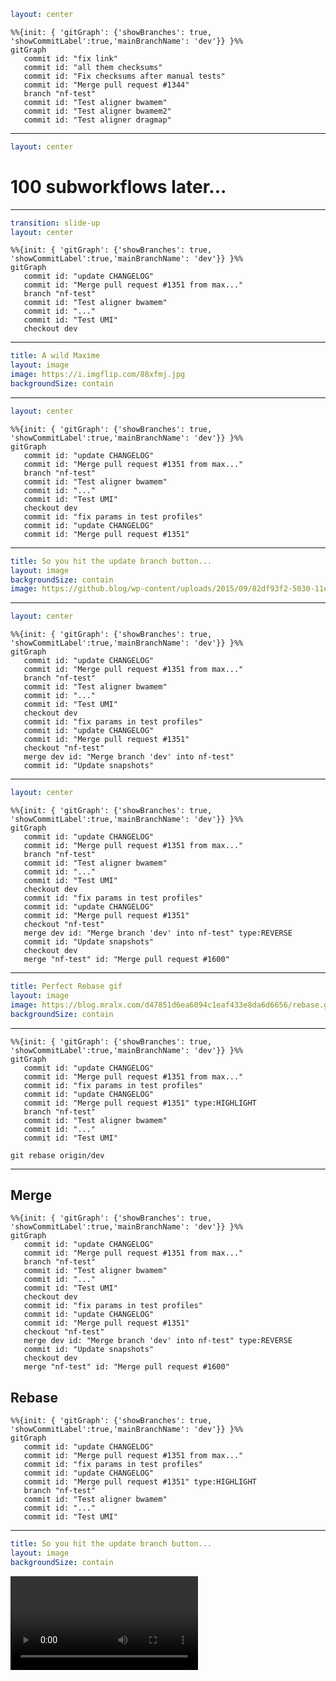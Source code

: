 ```yaml
layout: center
```

```mermaid
%%{init: { 'gitGraph': {'showBranches': true, 'showCommitLabel':true,'mainBranchName': 'dev'}} }%%
gitGraph
   commit id: "fix link"
   commit id: "all them checksums"
   commit id: "Fix checksums after manual tests"
   commit id: "Merge pull request #1344"
   branch "nf-test"
   commit id: "Test aligner bwamem"
   commit id: "Test aligner bwamem2"
   commit id: "Test aligner dragmap"
```

<SarekWatermark/>

<!-- Let's say you're going to convert all of the sarek workflow tests to nf-test -->

---

```yaml
layout: center
```

# 100 subworkflows later...

<!-- TODO -->

---

```yaml
transition: slide-up
layout: center
```

```mermaid
%%{init: { 'gitGraph': {'showBranches': true, 'showCommitLabel':true,'mainBranchName': 'dev'}} }%%
gitGraph
   commit id: "update CHANGELOG"
   commit id: "Merge pull request #1351 from max..."
   branch "nf-test"
   commit id: "Test aligner bwamem"
   commit id: "..."
   commit id: "Test UMI"
   checkout dev
```

<SarekWatermark/>

---

```yaml
title: A wild Maxime
layout: image
image: https://i.imgflip.com/88xfmj.jpg
backgroundSize: contain
```

<!-- Oh no! A wild Maxime appeared!  -->

---

```yaml
layout: center
```

```mermaid
%%{init: { 'gitGraph': {'showBranches': true, 'showCommitLabel':true,'mainBranchName': 'dev'}} }%%
gitGraph
   commit id: "update CHANGELOG"
   commit id: "Merge pull request #1351 from max..."
   branch "nf-test"
   commit id: "Test aligner bwamem"
   commit id: "..."
   commit id: "Test UMI"
   checkout dev
   commit id: "fix params in test profiles"
   commit id: "update CHANGELOG"
   commit id: "Merge pull request #1351"
```

<SarekWatermark/>

---

```yaml
title: So you hit the update branch button...
layout: image
backgroundSize: contain
image: https://github.blog/wp-content/uploads/2015/09/82df93f2-5030-11e5-84ec-ea15e16ed887.png
```

---

```yaml
layout: center
```

```mermaid
%%{init: { 'gitGraph': {'showBranches': true, 'showCommitLabel':true,'mainBranchName': 'dev'}} }%%
gitGraph
   commit id: "update CHANGELOG"
   commit id: "Merge pull request #1351 from max..."
   branch "nf-test"
   commit id: "Test aligner bwamem"
   commit id: "..."
   commit id: "Test UMI"
   checkout dev
   commit id: "fix params in test profiles"
   commit id: "update CHANGELOG"
   commit id: "Merge pull request #1351"
   checkout "nf-test"
   merge dev id: "Merge branch 'dev' into nf-test"
   commit id: "Update snapshots"
```

<SarekWatermark/>
<!-- "Merge dev" -->

---

```yaml
layout: center
```

```mermaid
%%{init: { 'gitGraph': {'showBranches': true, 'showCommitLabel':true,'mainBranchName': 'dev'}} }%%
gitGraph
   commit id: "update CHANGELOG"
   commit id: "Merge pull request #1351 from max..."
   branch "nf-test"
   commit id: "Test aligner bwamem"
   commit id: "..."
   commit id: "Test UMI"
   checkout dev
   commit id: "fix params in test profiles"
   commit id: "update CHANGELOG"
   commit id: "Merge pull request #1351"
   checkout "nf-test"
   merge dev id: "Merge branch 'dev' into nf-test" type:REVERSE
   commit id: "Update snapshots"
   checkout dev
   merge "nf-test" id: "Merge pull request #1600"
```

<SarekWatermark/>
<!-- What we're trying to prevent -->

---

```yaml
title: Perfect Rebase gif
layout: image
image: https://blog.mralx.com/d47851d6ea6094c1eaf433e8da6d6656/rebase.gif
backgroundSize: contain
```

<!-- https://blog.mralx.com/git-rebase/ -->

---

```mermaid
%%{init: { 'gitGraph': {'showBranches': true, 'showCommitLabel':true,'mainBranchName': 'dev'}} }%%
gitGraph
   commit id: "update CHANGELOG"
   commit id: "Merge pull request #1351 from max..."
   commit id: "fix params in test profiles"
   commit id: "update CHANGELOG"
   commit id: "Merge pull request #1351" type:HIGHLIGHT
   branch "nf-test"
   commit id: "Test aligner bwamem"
   commit id: "..."
   commit id: "Test UMI"
```

`git rebase origin/dev`

<SarekWatermark/>

---

## Merge

```mermaid
%%{init: { 'gitGraph': {'showBranches': true, 'showCommitLabel':true,'mainBranchName': 'dev'}} }%%
gitGraph
   commit id: "update CHANGELOG"
   commit id: "Merge pull request #1351 from max..."
   branch "nf-test"
   commit id: "Test aligner bwamem"
   commit id: "..."
   commit id: "Test UMI"
   checkout dev
   commit id: "fix params in test profiles"
   commit id: "update CHANGELOG"
   commit id: "Merge pull request #1351"
   checkout "nf-test"
   merge dev id: "Merge branch 'dev' into nf-test" type:REVERSE
   commit id: "Update snapshots"
   checkout dev
   merge "nf-test" id: "Merge pull request #1600"
```

## Rebase

```mermaid
%%{init: { 'gitGraph': {'showBranches': true, 'showCommitLabel':true,'mainBranchName': 'dev'}} }%%
gitGraph
   commit id: "update CHANGELOG"
   commit id: "Merge pull request #1351 from max..."
   commit id: "fix params in test profiles"
   commit id: "update CHANGELOG"
   commit id: "Merge pull request #1351" type:HIGHLIGHT
   branch "nf-test"
   commit id: "Test aligner bwamem"
   commit id: "..."
   commit id: "Test UMI"
```

<!-- - Which one would you rather review? -->

<SarekWatermark/>

---

```yaml
title: So you hit the update branch button...
layout: image
backgroundSize: contain
```

<video controls autoplay="true">
   <source src="https://user-images.githubusercontent.com/2503052/152357644-6484dc2b-4aae-4977-b76c-b284c5388d7b.mp4" type="video/mp4" alt="Update branch button" >
</video>
